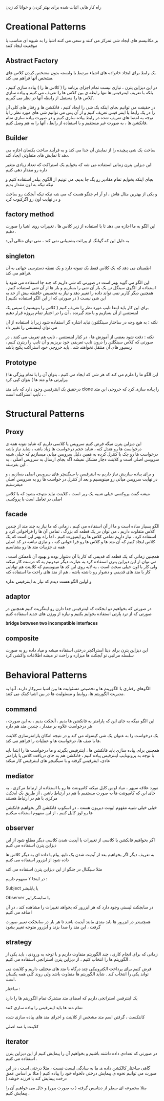 راه کار هایی اثبات شده برای بهتر کردن و خوانا کد زدن 

# Creational Patterns
بر مکانیسم های ایجاد شی تمرکز می کنند و سعی می کنند اشیا را به شیوه ای مناسب با موقعیت ایجاد کنند


## Abstract Factory

 یک رابط برای ایجاد خانواده های اشیاء مرتبط یا وابسته بدون مشخص کردن کلاس های مشخص آنها فراهم می کند.


در این دیزاین پترن ، نیازی نیست تمام اجزای برنامه را ( کلاس ها را ) پیاده سازی کنیم ، بلکه با تعریف اینترفیس ها تنها رابطه ی بین کلاس ها را تعریف می کنیم و پیاده سازی کلاس ها را مستقل از رابطه آنها در نظر می گیریم. 

در حقیقت می توانیم بجای اینکه یک شی را ایجاد کنیم ، فانکشن ها و رفتار های کلی آن را در یک رابط یا اینتر فیس تعریف کنیم و از آن پس می توانیم شی های مورد نظر را با توجه به امضا های تعریف شده در رابط پیاده سازی کنیم و در صورت پیاده سازی تمام فانکشن ها ، به صورت غیر مستقیم و با استفاده از رابط ، آنها را به هم وصل کنیم. 


## Builder

 ساخت یک شی پیچیده را از نمایش آن جدا می کند و به فرآیند ساخت یکسان اجازه می دهد تا نمایش های متفاوتی ایجاد کند.


این دیزاین پترن زمانی استفاده می شه که بخوایم یک استراکت که تعداد زیادی متغیر داره رو مقدار دهی کنیم

بجای اینکه بخوایم تمام مقادیر رو یگ جا بدیم، می تونیم از الگوی بیلدر استفاده کنیم و تیکه تیکه به اون مقدار بدیم

و یکی از بهترین مثال هاش ، او آر ام جنگو هست که می شه تیکه تیکه آبجکت رو ساخت و در نهایت اون رو اگزکیوت کرد

## factory method

 این الگو به ما اجازه می دهد تا با استفاده از زیر کلاس ها ، تغییرات روی اشیا را صورت دهیم .
 
 به دلیل این که گولنگ از وراثت پشتیبانی نمی کند ، نمی توان مثالی آورد


## singleton

 اطمینان می دهد که یک کلاس فقط یک نمونه دارد و یک نقطه دسترسی جهانی به آن فراهم می کند.


این الگو می گوید بهتر است در صورتی که شی داریم که چند جا استفاده می شود با استفاده از الگوی سینگل تن یک بار آن شی را بسازیم و بار ها از آن شی استفاده کنیم .
همچنین دیگر کاربر نمی تواند داده را تغییر دهد و نیاز به تخصیص حافظه بیش از حد به این شی نیست ( در صورتی که از این الگو استفاده نکنیم )

برای این کار باید ابتدا تایپ مورد نظر را تعریف کنیم ( کلاس را بنویسیم ) سپس یک اینستنس از آن بسازیم و با متد گیرنده ، آن را در اختیار تمام پروژه قرار دهیم
    
    
نکته : به هیچ وجه در ساختار سینگلتون نباید اشاره گر استفاده شود زیرا با استفاده از آن می توان اینستنس را تغییر داد  
    

    
نکته : دقت شود بعضی از آموزش ها ، در کنار اینستنس ، تایپ هم تعریف می کنند . در صورتی که کلاس سینگلتن را درون تایپ تعریفی خود بریزیم و آن تایپ را ریترن کنیم ، ریسیور های آن منتقل نخواهند شد . باید خروجی خود استراکت پکیج باشد


    

## Prototype

این الگو ما را ملزم می کند که هر شی که ایجاد می کنیم ، بتوان آن را با تمام ویژگی ها ( پراپرتی ها و متد ها ) بتوان کپی کرد.

درحقیق یک اینترفیس وجود دارد که باید متد  clone را پیاده سازی کرد که خروجی این متد ، تایپ استراکت است .


# Structural Patterns


## Proxy

این دیزاین پترن میگه فرض کنیم سرویس یا کلاسی داریم که شاید نتونه همه ی درخواست ها رو هندل کنه ، شاید حجم درخواست ها زیاد باشه ، شاید نیاز باشه درخواست ها رو چک یا کنترل کرده 
به همین دلیل سرویس میانی میسازیم که خیلی شبیه سرویس اصلی است و کلاینت دچار مشکل نمیشه اگه بجای ارسال به سرویس اصلی ، به این بفرسته .

و برای پیاده سازیش نیاز داریم یه اینترفیس با سیگنیچر های سرویس اصلی بسازیم ، و در نهایت سرویس میانی رو مینویسیم و بعد از کنترل در خواست ها رو به سرویس اصلی میفرستیم 

میشه گفت پروکسی خیلی شبیه یک رپر است ، کلاینت نباید متوجه بشود که با کلاس اصلی در تعامل است یا پروکسی 


## facade

الگو بسیار ساده است و ما از آن استفاده می کینم ، زمانی که ما نیاز به چند متد از چندین کلاس متفاوت داریم ، می توان در یک قطعه کد بزرگ ، تمامی آن ها را فراخوانی کرد و استفاده کرد ، نیاز داریم تمامی کلاس ها رو ایمپورت کنیم ، اما راه بهتر این است که یک کلاس ایجاد کنیم که آن متد ها و کلاس ها رو فرا خوانی کنه ، و نیازی نباشه در کد اصلی همه ی جزییات متد ها رو بشناسیم

همچنین زمانی که یک قطعه کد قدیمی که کار با آن دشوار بوده و بهبود آن ناممکن است ، می توان از این دیزاین پترن استفاده کرد
به عبارت دیگر میدونیم یه کد درست کار میکنه ولی کار با اون خیلی سخت است ، یه لایه روی این کد ها مینویسیم که کلاینت هم توانایی کار با متد های قدیمی و دشوار رو داشته باشه ، هم از متد های راحت ما استفاده کنه

و اولین الگو هست دیدم که نیاز به اینترفیس نداره


## adaptor

در صورتی که بخواهیم دو ابجکت که اینترفیس جدا دارن رو اینتگریت کنیم
همچنین در صورتی که از ترد پارتی استفاده بخوایم بکنیم و نیازه از ورژن های جدید استفاده کنیم

**bridge between two incompatible interfaces**


## composite

این دیزاین پترن برای دیتا استراکچر درختی استفاده میشه و میاد داده رو به صورت سلسله مراتبی تو آبجکت ها میزاره و راحت تر میشه اطلاعات واکشی کرد

# Behavioral Patterns

الگوهای رفتاری با الگوریتم ها و تخصیص مسئولیت ها بین اشیا سروکار دارند. آنها به مدیریت الگوریتم ها، روابط و مسئولیت ها در بین اشیا کمک می کنند.


## command

این الگو میگه به جای این که پارامتر به فانکشن ها بدیم ، آبجکت بدیم   ، به این صورت ، هر درخواست علاوه بر مقدار ، چندین متد هم داره

یک درخواست را به عنوان یک شی کپسوله می کند و در نتیجه امکان پارامترسازی کلاینت ها با صف ها، درخواست ها و عملیات را فراهم می کند.

همچنین برای پیاده سازی باید فانکشن ها ، اینترفیس بگیرند و ما درخواست ها را ابتدا باید با توجه به پروتوتایپ اینترفیس پیاده کنیم ، فانکشن هم به جای دریافت کلاس یا پارامتر عادی، اینترفیس گرفته و با سیگنیچر های اینترفیس کار میکند


## mediator

مورد علاقه سپهر ، میاد لوس کاپل میکنه کامپوننت ها رو با استفاده از ارتباط مرکزی ، به جای این که کامپوننت ها به صورت مستقیم با هم در ارتباط باشن ، از طریق یک ابجکت مرکزی با هم در ارتباط هستند

خیلی خیلی شبیه مفهوم ایونت دیریون هست ، در اسکوپ فانکشن اگر بخواهیم فانکشن ها رو لوز کاپل کنیم ، از این مفهوم استفاده میکنیم


## observer

اگر بخواهیم فانکشن یا کلاسی از تغییرات یا آپدیت شدن کلاسی دیگر مطلع شود از این دیزاین پترن استفاده می کنیم

به تعریف دیگر اگر بخواهیم بعد از آپدیت شدن یک تابع، پیام یا داده ای به دیگر کلاس ها داده شود از ابزرور استفاده می کنیم

مثلا سیگنال در جنگو از این دیزاین پترن استفاده می کند

در اینجا ۲ مفهوم داریم  :

Subject یا پابلیشر

Observer یا سابسکرایبر

در سابجکت لیستی وجود دارد که هر ابزرور که بخواهد تغییرات را مشاهده کند ، در آن اضافه می کنیم

همچنیندر در ابزرور ها باید متدی مانند آپدیت باشد تا هر بار در سابجکت تغییر صورت گرفت ، این متد را صدا بزند و آبزرور متوجه تغییر بشود

## strategy 

زمانی که برای انجام کاری ، چند الگوریتم متفاوت داریم و با توجه به ورودی ، باید یکی از الگوریتم ها را انتخاب کنیم ، از دیزاین پترن استراتجی استفاده می کنیم . 

فرض کنیم برای پرداخت الکترونیکی چند درگاه با متد های مختلف داریم و کلاینت می تواند یکی را انتخاب کند . شاید الگوریتم ها متفاوت باشد ولی روند کلی همه یکسان است.

ساختار :

یک اینترفس استراتجی داریم که امضای متد مشترک تمام الگوریتم ها را دارد

تمام متد ها باید اینترفیس را پیاده سازی کنند

کانتکست ، گرفتن اسم متد مشخص از کلاینت و اجرای متد های پیاده سازی شده

کلاینت یا متد اصلی


## iterator

در صورتی که تعدادی داده داشته باشیم و بخواهیم آن را پیمایش کنیم از این دیزاین پترن استفاده می کنیم .

گاهی ساختار کالکشن داده ی ما به سادگی لیست نیست ، مثلا درختی است ، در این صورت می توانیم نحوه ی پیمایش درختی دلخواه خود را پیاده کنیم ( مثلا بر اساس عمق درخت پیمایش کند یا فرزند خوشه )

مثلا مجموعه ای سطر از دیتابیس گرفته ( به صورت پیور) و حال می خواهیم آن را پیمایش کنیم .
